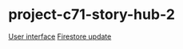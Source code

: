 # project-c71-story-hub-2
[User interface](https://drive.google.com/file/d/13p0sbVedfHEvLYtbMbwRnB3xI5mlQTKx/view?usp=sharing)
[Firestore update](https://drive.google.com/file/d/1yy-XRlwCI72QV9l16PDmpZlf-8edq37N/view?usp=sharing)

